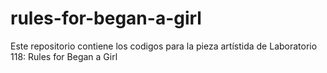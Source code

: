 # rules-for-began-a-girl
Este repositorio contiene los codigos para la pieza artístida de Laboratorio 118: Rules for Began a Girl
